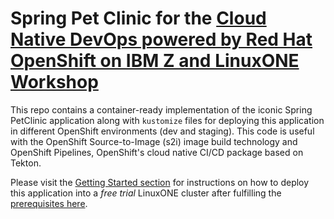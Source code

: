 # Spring Pet Clinic for the <a href="https://ibm-wsc.github.io/cloud-native-linuxone/" target="_blank" rel="noopener">Cloud Native DevOps powered by Red Hat OpenShift on IBM Z and LinuxONE Workshop</a>

This repo contains a container-ready implementation of the iconic Spring PetClinic application along with `kustomize` files for deploying this application in different OpenShift environments (dev and staging). This code is useful with the OpenShift Source-to-Image (s2i) image build technology and OpenShift Pipelines, OpenShift's cloud native CI/CD package based on Tekton.

Please visit the <a href="https://ibm-wsc.github.io/cloud-native-linuxone/build-and-deploy/upandrunning/" target="_blank" rel="noopener">Getting Started section</a> for instructions on how to deploy this application into a *free trial* LinuxONE cluster after fulfilling the <a href="https://ibm-wsc.github.io/cloud-native-linuxone/prerequisites/" target="_blank" rel="noopener">prerequisites here</a>.